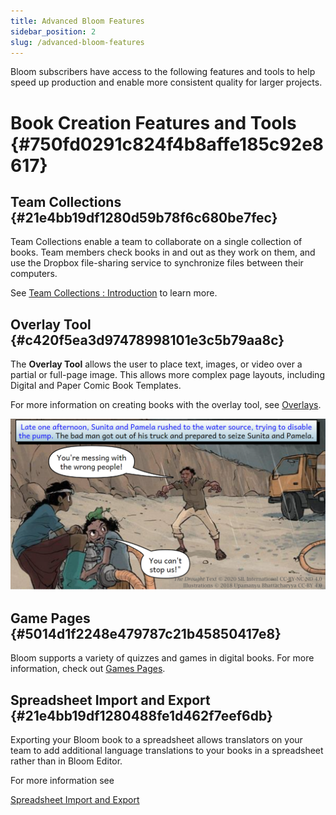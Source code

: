```yaml
---
title: Advanced Bloom Features
sidebar_position: 2
slug: /advanced-bloom-features
---
```




Bloom subscribers have access to the following features and tools to help speed up production and enable more consistent quality for larger projects. 


# Book Creation Features and Tools {#750fd0291c824f4b8affe185c92e8617}


## Team Collections {#21e4bb19df1280d59b78f6c680be7fec}


Team Collections enable a team to collaborate on a single collection of books. Team members check books in and out as they work on them, and use the Dropbox file-sharing service to synchronize files between their computers.


See  [Team Collections : Introduction](/team-collections-intro) to learn more.


## Overlay Tool {#c420f5ea3d97478998101e3c5b79aa8c}


The **Overlay Tool** allows the user to place text, images, or video over a partial or full-page image. This allows more complex page layouts, including Digital and Paper Comic Book Templates.


For more information on creating books with the overlay tool, see [Overlays](/about-overlays).


![](./advanced-bloom-features.0bbe392d-37d9-41e6-ba58-6973fb2bcabd.png)


## Game Pages {#5014d1f2248e479787c21b45850417e8}


Bloom supports a variety of quizzes and games in digital books. For more information, check out [Games Pages](/games-pages-overview).


## Spreadsheet Import and Export {#21e4bb19df1280488fe1d462f7eef6db}


Exporting your Bloom book to a spreadsheet allows translators on your team to add additional language translations to your books in a spreadsheet rather than in Bloom Editor. 


For more information see 


[Spreadsheet Import and Export](/spreadsheet-import-export)

